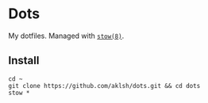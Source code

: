 # Dots

My dotfiles. Managed with [`stow(8)`](https://linux.die.net/man/8/stow).

## Install

```shell
cd ~
git clone https://github.com/aklsh/dots.git && cd dots
stow *
```
